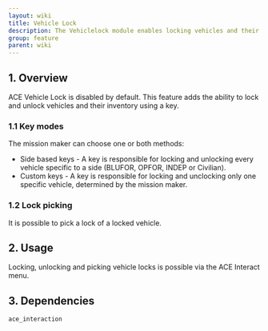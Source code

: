 ```yaml
---
layout: wiki
title: Vehicle Lock
description: The Vehiclelock module enables locking vehicles and their inventory
group: feature
parent: wiki
---
```


## 1. Overview

ACE Vehicle Lock is disabled by default. This feature adds the ability to lock and unlock vehicles and their inventory using a key.

### 1.1 Key modes
The mission maker can choose one or both methods:
- Side based keys - A key is responsible for locking and unlocking every vehicle specific to a side (BLUFOR, OPFOR, INDEP or Civilian).
- Custom keys - A key is responsible for locking and unclocking only one specific vehicle, determined by the mission maker.

### 1.2 Lock picking
It is possible to pick a lock of a locked vehicle.


## 2. Usage

Locking, unlocking and picking vehicle locks is possible via the ACE Interact menu.


## 3. Dependencies

`ace_interaction`
